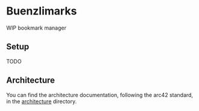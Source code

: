 # Buenzlimarks

WIP bookmark manager

## Setup

TODO

## Architecture

You can find the architecture documentation, following the arc42 standard, in the [architecture](architecture/00_table_of_contents.md) directory.
